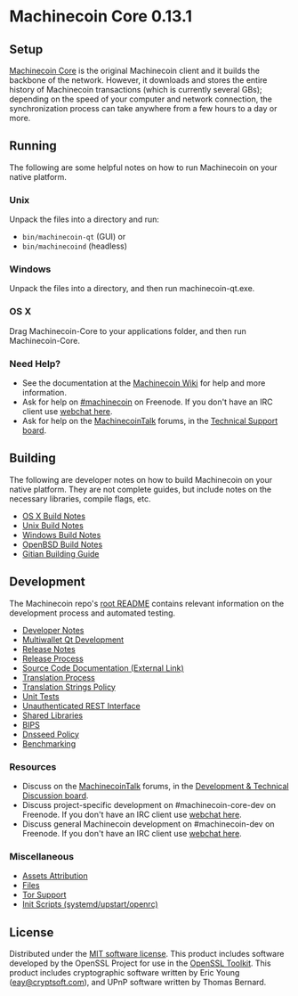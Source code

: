 Machinecoin Core 0.13.1
=====================

Setup
---------------------
[Machinecoin Core](http://machinecoin.org/en/download) is the original Machinecoin client and it builds the backbone of the network. However, it downloads and stores the entire history of Machinecoin transactions (which is currently several GBs); depending on the speed of your computer and network connection, the synchronization process can take anywhere from a few hours to a day or more.

Running
---------------------
The following are some helpful notes on how to run Machinecoin on your native platform.

### Unix

Unpack the files into a directory and run:

- `bin/machinecoin-qt` (GUI) or
- `bin/machinecoind` (headless)

### Windows

Unpack the files into a directory, and then run machinecoin-qt.exe.

### OS X

Drag Machinecoin-Core to your applications folder, and then run Machinecoin-Core.

### Need Help?

* See the documentation at the [Machinecoin Wiki](https://en.machinecoin.it/wiki/Main_Page)
for help and more information.
* Ask for help on [#machinecoin](http://webchat.freenode.net?channels=machinecoin) on Freenode. If you don't have an IRC client use [webchat here](http://webchat.freenode.net?channels=machinecoin).
* Ask for help on the [MachinecoinTalk](https://machinecointalk.org/) forums, in the [Technical Support board](https://machinecointalk.org/index.php?board=4.0).

Building
---------------------
The following are developer notes on how to build Machinecoin on your native platform. They are not complete guides, but include notes on the necessary libraries, compile flags, etc.

- [OS X Build Notes](build-osx.md)
- [Unix Build Notes](build-unix.md)
- [Windows Build Notes](build-windows.md)
- [OpenBSD Build Notes](build-openbsd.md)
- [Gitian Building Guide](gitian-building.md)

Development
---------------------
The Machinecoin repo's [root README](/README.md) contains relevant information on the development process and automated testing.

- [Developer Notes](developer-notes.md)
- [Multiwallet Qt Development](multiwallet-qt.md)
- [Release Notes](release-notes.md)
- [Release Process](release-process.md)
- [Source Code Documentation (External Link)](https://dev.visucore.com/machinecoin/doxygen/)
- [Translation Process](translation_process.md)
- [Translation Strings Policy](translation_strings_policy.md)
- [Unit Tests](unit-tests.md)
- [Unauthenticated REST Interface](REST-interface.md)
- [Shared Libraries](shared-libraries.md)
- [BIPS](bips.md)
- [Dnsseed Policy](dnsseed-policy.md)
- [Benchmarking](benchmarking.md)

### Resources
* Discuss on the [MachinecoinTalk](https://machinecointalk.org/) forums, in the [Development & Technical Discussion board](https://machinecointalk.org/index.php?board=6.0).
* Discuss project-specific development on #machinecoin-core-dev on Freenode. If you don't have an IRC client use [webchat here](http://webchat.freenode.net/?channels=machinecoin-core-dev).
* Discuss general Machinecoin development on #machinecoin-dev on Freenode. If you don't have an IRC client use [webchat here](http://webchat.freenode.net/?channels=machinecoin-dev).

### Miscellaneous
- [Assets Attribution](assets-attribution.md)
- [Files](files.md)
- [Tor Support](tor.md)
- [Init Scripts (systemd/upstart/openrc)](init.md)

License
---------------------
Distributed under the [MIT software license](http://www.opensource.org/licenses/mit-license.php).
This product includes software developed by the OpenSSL Project for use in the [OpenSSL Toolkit](https://www.openssl.org/). This product includes
cryptographic software written by Eric Young ([eay@cryptsoft.com](mailto:eay@cryptsoft.com)), and UPnP software written by Thomas Bernard.
